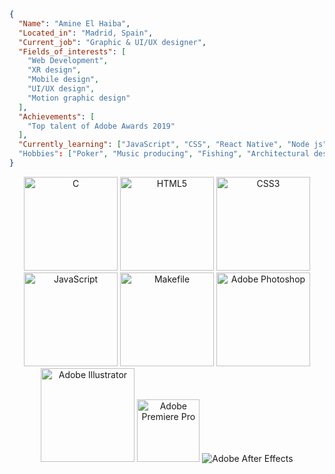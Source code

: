 ```json
{
  "Name": "Amine El Haiba",
  "Located_in": "Madrid, Spain",
  "Current_job": "Graphic & UI/UX designer",
  "Fields_of_interests": [
    "Web Development",
    "XR design",
    "Mobile design",
    "UI/UX design",
    "Motion graphic design"
  ],
  "Achievements": [
    "Top talent of Adobe Awards 2019"
  ],
  "Currently_learning": ["JavaScript", "CSS", "React Native", "Node js"]
  "Hobbies": ["Poker", "Music producing", "Fishing", "Architectural design", "Learning new things"]
}
```
<p align="center">
  <img src="https://img.shields.io/badge/-C-000000?style=flat&logo=c&logoColor=white" alt="C" width="150"/>
  <img src="https://img.shields.io/badge/-HTML5-000000?style=flat&logo=html5&logoColor=white" alt="HTML5" width="150"/>
  <img src="https://img.shields.io/badge/-CSS3-000000?style=flat&logo=css3&logoColor=white" alt="CSS3" width="150"/>
  <img src="https://img.shields.io/badge/-JavaScript-000000?style=flat&logo=javascript&logoColor=white" alt="JavaScript" width="150"/>
  <img src="https://img.shields.io/badge/-Makefile-000000?style=flat&logo=makefile&logoColor=white" alt="Makefile" width="150"/>
  <img src="https://img.shields.io/badge/-Adobe%20Photoshop-000000?style=flat&logo=adobe-photoshop&logoColor=white" alt="Adobe Photoshop" width="150"/>
  <img src="https://img.shields.io/badge/-Adobe%20Illustrator-000000?style=flat&logo=adobe-illustrator&logoColor=white" alt="Adobe Illustrator" width="150"/>
  <img src="https://img.shields.io/badge/-Adobe%20Premiere%20Pro-000000?style=flat&logo=adobe-premiere-pro&logoColor=white" alt="Adobe Premiere Pro" width="100"/>
  <img src="https://img.shields.io/badge/-Adobe%20After%20Effects-000000?style=flat&logo=adobe-after-effects&logoColor=white" alt="Adobe After Effects" 
</p>


